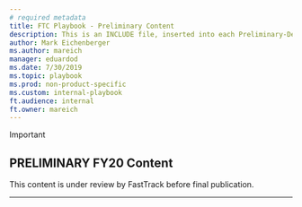 ```yaml
---
# required metadata
title: FTC Playbook - Preliminary Content
description: This is an INCLUDE file, inserted into each Preliminary-Deft Playbook topic.
author: Mark Eichenberger
ms.author: mareich
manager: eduardod
ms.date: 7/30/2019
ms.topic: playbook
ms.prod: non-product-specific
ms.custom: internal-playbook
ft.audience: internal
ft.owner: mareich
---
```

> [!IMPORTANT]
> ## PRELIMINARY FY20 Content
> This content is under review by FastTrack before final publication.
*** 

